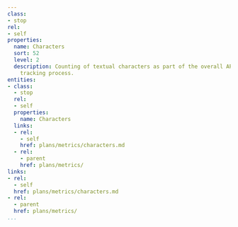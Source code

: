 ```yaml
---
class:
- stop
rel:
- self
properties:
  name: Characters
  sort: 52
  level: 2
  description: Counting of textual characters as part of the overall API consumption
    tracking process.
entities:
- class:
  - stop
  rel:
  - self
  properties:
    name: Characters
  links:
  - rel:
    - self
    href: plans/metrics/characters.md
  - rel:
    - parent
    href: plans/metrics/
links:
- rel:
  - self
  href: plans/metrics/characters.md
- rel:
  - parent
  href: plans/metrics/
...
```

